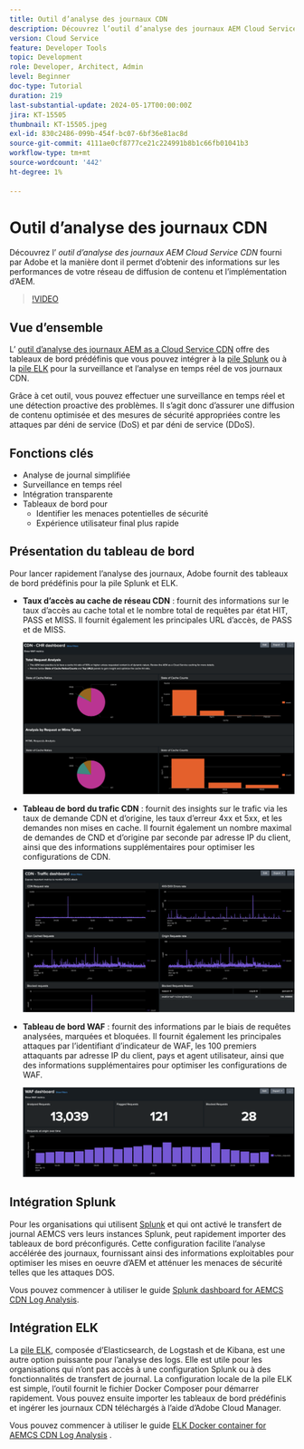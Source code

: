 ```yaml
---
title: Outil d’analyse des journaux CDN
description: Découvrez l’outil d’analyse des journaux AEM Cloud Service CDN fourni par Adobe et la manière dont il permet d’obtenir des informations à la fois sur les performances du réseau de diffusion de contenu et sur la mise en oeuvre AEM.
version: Cloud Service
feature: Developer Tools
topic: Development
role: Developer, Architect, Admin
level: Beginner
doc-type: Tutorial
duration: 219
last-substantial-update: 2024-05-17T00:00:00Z
jira: KT-15505
thumbnail: KT-15505.jpeg
exl-id: 830c2486-099b-454f-bc07-6bf36e81ac8d
source-git-commit: 4111ae0cf8777ce21c224991b8b1c66fb01041b3
workflow-type: tm+mt
source-wordcount: '442'
ht-degree: 1%

---
```


# Outil d’analyse des journaux CDN

Découvrez l’ _outil d’analyse des journaux AEM Cloud Service CDN_ fourni par Adobe et la manière dont il permet d’obtenir des informations sur les performances de votre réseau de diffusion de contenu et l’implémentation d’AEM.
 
>[!VIDEO](https://video.tv.adobe.com/v/3429177?quality=12&learn=on)

## Vue d’ensemble

L’ [ outil d’analyse des journaux AEM as a Cloud Service CDN](https://github.com/adobe/AEMCS-CDN-Log-Analysis-Tooling) offre des tableaux de bord prédéfinis que vous pouvez intégrer à la [pile Splunk](https://www.splunk.com/en_us/products/observability-cloud.html) ou à la [pile ELK](https://www.elastic.co/elastic-stack) pour la surveillance et l’analyse en temps réel de vos journaux CDN.

Grâce à cet outil, vous pouvez effectuer une surveillance en temps réel et une détection proactive des problèmes. Il s’agit donc d’assurer une diffusion de contenu optimisée et des mesures de sécurité appropriées contre les attaques par déni de service (DoS) et par déni de service (DDoS).

## Fonctions clés

- Analyse de journal simplifiée
- Surveillance en temps réel
- Intégration transparente
- Tableaux de bord pour
   - Identifier les menaces potentielles de sécurité
   - Expérience utilisateur final plus rapide

## Présentation du tableau de bord

Pour lancer rapidement l’analyse des journaux, Adobe fournit des tableaux de bord prédéfinis pour la pile Splunk et ELK.

- **Taux d’accès au cache de réseau CDN** : fournit des informations sur le taux d’accès au cache total et le nombre total de requêtes par état HIT, PASS et MISS. Il fournit également les principales URL d’accès, de PASS et de MISS.

  ![Taux d’accès au cache CDN](assets/CHR-dashboard.png)

- **Tableau de bord du trafic CDN** : fournit des insights sur le trafic via les taux de demande CDN et d’origine, les taux d’erreur 4xx et 5xx, et les demandes non mises en cache. Il fournit également un nombre maximal de demandes de CND et d’origine par seconde par adresse IP du client, ainsi que des informations supplémentaires pour optimiser les configurations de CDN.

  ![Tableau de bord du trafic CDN](assets/Traffic-dashboard.png)

- **Tableau de bord WAF** : fournit des informations par le biais de requêtes analysées, marquées et bloquées. Il fournit également les principales attaques par l’identifiant d’indicateur de WAF, les 100 premiers attaquants par adresse IP du client, pays et agent utilisateur, ainsi que des informations supplémentaires pour optimiser les configurations de WAF.

  ![Tableau de bord WAF](assets/WAF-Dashboard.png)

## Intégration Splunk

Pour les organisations qui utilisent [Splunk](https://www.splunk.com/en_us/products/observability-cloud.html) et qui ont activé le transfert de journal AEMCS vers leurs instances Splunk, peut rapidement importer des tableaux de bord préconfigurés. Cette configuration facilite l’analyse accélérée des journaux, fournissant ainsi des informations exploitables pour optimiser les mises en oeuvre d’AEM et atténuer les menaces de sécurité telles que les attaques DOS.

Vous pouvez commencer à utiliser le guide [Splunk dashboard for AEMCS CDN Log Analysis](https://github.com/adobe/AEMCS-CDN-Log-Analysis-Tooling/blob/main/Splunk/README.md#splunk-dashboards-for-aemcs-cdn-log-analysis).


## Intégration ELK

La [pile ELK](https://www.elastic.co/elastic-stack), composée d’Elasticsearch, de Logstash et de Kibana, est une autre option puissante pour l’analyse des logs. Elle est utile pour les organisations qui n’ont pas accès à une configuration Splunk ou à des fonctionnalités de transfert de journal. La configuration locale de la pile ELK est simple, l’outil fournit le fichier Docker Composer pour démarrer rapidement. Vous pouvez ensuite importer les tableaux de bord prédéfinis et ingérer les journaux CDN téléchargés à l’aide d’Adobe Cloud Manager.

Vous pouvez commencer à utiliser le guide [ELK Docker container for AEMCS CDN Log Analysis](https://github.com/adobe/AEMCS-CDN-Log-Analysis-Tooling/blob/main/ELK/README.md#elk-docker-container-for-aemcs-cdn-log-analysis) .
